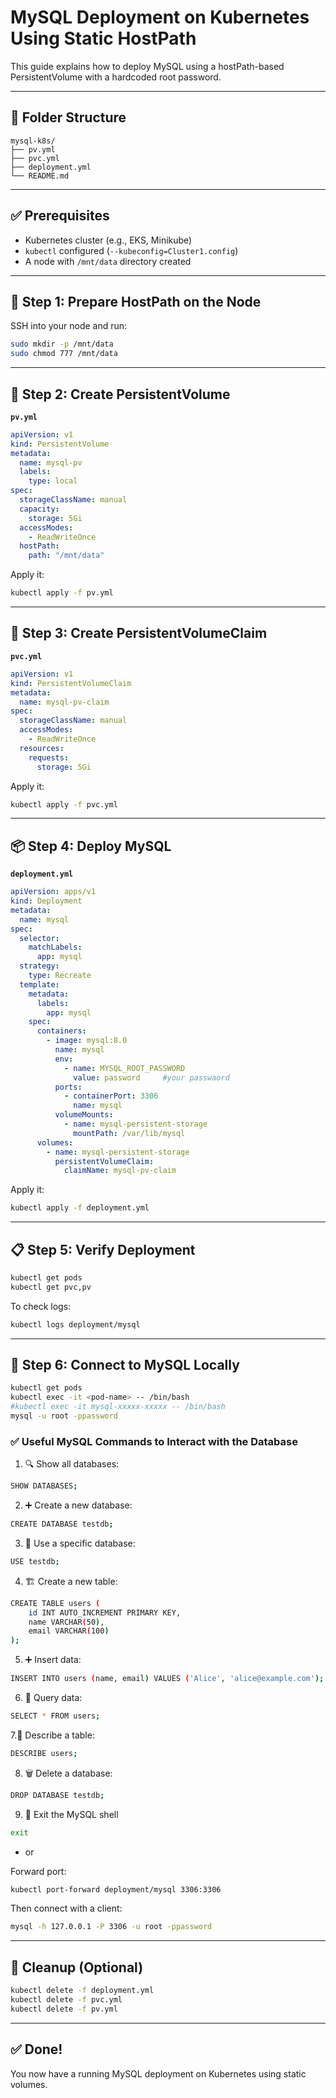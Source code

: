 # MySQL Deployment on Kubernetes Using Static HostPath

This guide explains how to deploy MySQL using a hostPath-based PersistentVolume with a hardcoded root password.

---

## 📁 Folder Structure

```
mysql-k8s/
├── pv.yml
├── pvc.yml
├── deployment.yml
└── README.md
```

---

## ✅ Prerequisites

- Kubernetes cluster (e.g., EKS, Minikube)
- `kubectl` configured (`--kubeconfig=Cluster1.config`)
- A node with `/mnt/data` directory created

---

## 🔧 Step 1: Prepare HostPath on the Node

SSH into your node and run:

```bash
sudo mkdir -p /mnt/data
sudo chmod 777 /mnt/data
```

---

## 📜 Step 2: Create PersistentVolume

**`pv.yml`**
```yaml
apiVersion: v1
kind: PersistentVolume
metadata:
  name: mysql-pv
  labels:
    type: local
spec:
  storageClassName: manual
  capacity:
    storage: 5Gi
  accessModes:
    - ReadWriteOnce
  hostPath:
    path: "/mnt/data"
```

Apply it:
```bash
kubectl apply -f pv.yml 
```

---

## 📜 Step 3: Create PersistentVolumeClaim

**`pvc.yml`**
```yaml
apiVersion: v1
kind: PersistentVolumeClaim
metadata:
  name: mysql-pv-claim
spec:
  storageClassName: manual
  accessModes:
    - ReadWriteOnce
  resources:
    requests:
      storage: 5Gi
```

Apply it:
```bash
kubectl apply -f pvc.yml 
```

---

## 📦 Step 4: Deploy MySQL

**`deployment.yml`**
```yaml
apiVersion: apps/v1
kind: Deployment
metadata:
  name: mysql
spec:
  selector:
    matchLabels:
      app: mysql
  strategy:
    type: Recreate
  template:
    metadata:
      labels:
        app: mysql
    spec:
      containers:
        - image: mysql:8.0
          name: mysql
          env:
            - name: MYSQL_ROOT_PASSWORD
              value: password     #your passwaord
          ports:
            - containerPort: 3306
              name: mysql
          volumeMounts:
            - name: mysql-persistent-storage
              mountPath: /var/lib/mysql
      volumes:
        - name: mysql-persistent-storage
          persistentVolumeClaim:
            claimName: mysql-pv-claim
```

Apply it:
```bash
kubectl apply -f deployment.yml
```

---

## 📋 Step 5: Verify Deployment

```bash
kubectl get pods 
kubectl get pvc,pv 
```

To check logs:
```bash
kubectl logs deployment/mysql 
```

---

## 🔌 Step 6: Connect to MySQL Locally

```bash
kubectl get pods 
kubectl exec -it <pod-name> -- /bin/bash
#kubectl exec -it mysql-xxxxx-xxxxx -- /bin/bash 
mysql -u root -ppassword

```
### ✅ Useful MySQL Commands to Interact with the Database
1. 🔍 Show all databases:
```bash
SHOW DATABASES;
```
2. ➕ Create a new database:
```bash
CREATE DATABASE testdb;
```
3. 📂 Use a specific database:
```bash
USE testdb;
```
4. 🏗 Create a new table:
```bash
CREATE TABLE users (
    id INT AUTO_INCREMENT PRIMARY KEY,
    name VARCHAR(50),
    email VARCHAR(100)
);
```
5. ➕ Insert data:
```bash
INSERT INTO users (name, email) VALUES ('Alice', 'alice@example.com');
```
6. 🔎 Query data:   
```bash
SELECT * FROM users;
```
7.🔧 Describe a table:
```bash
DESCRIBE users;
```
8. 🗑 Delete a database:
```bash
DROP DATABASE testdb;
```

9. 🚪 Exit the MySQL shell
```bash
exit
```

   

- or


Forward port:
```bash
kubectl port-forward deployment/mysql 3306:3306 
```

Then connect with a client:
```bash
mysql -h 127.0.0.1 -P 3306 -u root -ppassword
```

---

## 🧹 Cleanup (Optional)

```bash
kubectl delete -f deployment.yml 
kubectl delete -f pvc.yml 
kubectl delete -f pv.yml 
```

---

## ✅ Done!
You now have a running MySQL deployment on Kubernetes using static volumes.
